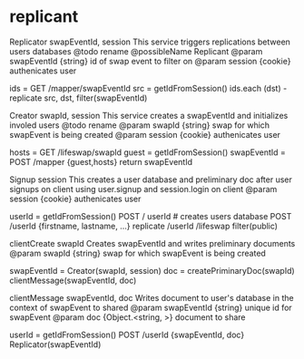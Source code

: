 replicant
=========

Replicator swapEventId, session
  This service triggers replications between users databases
  @todo rename
  @possibleName Replicant
  @param swapEventId {string} id of swap event to filter on
  @param session {cookie} authenicates user

  ids = GET /mapper/swapEventId
  src = getIdFromSession()
  ids.each (dst) -
    replicate src, dst, filter(swapEventId)

Creator swapId, session
  This service creates a swapEventId and initializes involed users 
  @todo rename
  @param swapId {string} swap for which swapEvent is being created
  @param session {cookie} authenicates user

  hosts = GET /lifeswap/swapId
  guest = getIdFromSession()
  swapEventId = POST /mapper {guest,hosts}
  return swapEventId

Signup session
  This creates a user database and preliminary doc after user signups on client
  using user.signup and session.login on client
  @param session {cookie} authenicates user

  userId = getIdFromSession()
  POST / userId # creates users database
  POST /userId {firstname, lastname, ...}
  replicate /userId /lifeswap filter(public)

clientCreate swapId
  Creates swapEventId and writes preliminary documents
  @param swapId {string} swap for which swapEvent is being created

  swapEventId = Creator(swapId, session)
  doc = createPriminaryDoc(swapId)
  clientMessage(swapEventId, doc)

clientMessage swapEventId, doc
  Writes document to user's database in the context of swapEvent to shared
  @param swapEventId {string} unique id for swapEvent
  @param doc {Object.<string, >} document to share

  userId = getIdFromSession()
  POST /userId {swapEventId, doc}
  Replicator(swapEventId)
